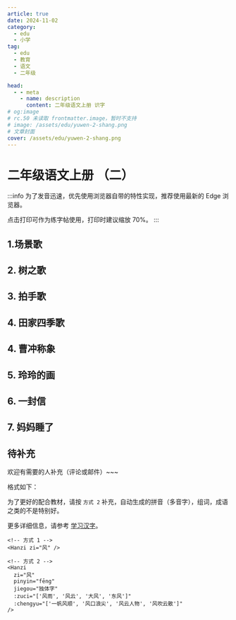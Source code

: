 ```yaml
---
article: true
date: 2024-11-02
category:
  - edu
  - 小学
tag:
  - edu
  - 教育
  - 语文
  - 二年级

head:
  - - meta
    - name: description
      content: 二年级语文上册 识字
# og:image
# rc.50 未读取 frontmatter.image，暂时不支持
# image: /assets/edu/yuwen-2-shang.png
# 文章封面
cover: /assets/edu/yuwen-2-shang.png
---
```


# 二年级语文上册 （二）

:::info
为了发音迅速，优先使用浏览器自带的特性实现，推荐使用最新的 Edge 浏览器。

点击打印可作为练字帖使用，打印时建议缩放 70%。
:::

## 1.场景歌

<Hanzi zi="处" pinyin="chù" :zuci="['处所', '用处', '处理', '好处']" />
<Hanzi zi="园" :zuci="['园林', '花园', '公园', '园丁']" />
<Hanzi zi="桥" :zuci="['石桥', '天桥', '拱桥', '桥梁']" />
<Hanzi zi="群" :zuci="['群众', '人群', '羊群']" />
<Hanzi zi="队" :zuci="['队形', '队员', '队列', '军队']" />
<Hanzi zi="旗" :zuci="['红旗', '升旗', '旗帜']" />
<Hanzi zi="铜" :zuci="['铜丝', '铜钱', '铜像']" />
<Hanzi zi="号" :zuci="['号召', '号码', '口号', '螺号']" />
<Hanzi zi="领" :zuci="['衣领', '领带', '领队', '领导']" />
<Hanzi zi="巾" :zuci="['毛巾', '围巾', '湿巾', '红领巾']" />
<Hanzi zi="群" :zuci="['群众', '人群', '羊群']" />

## 2. 树之歌

<Hanzi zi="梧" :zuci="['梧桐']" />
<Hanzi zi="桐" :zuci="['油桐', '泡桐', '桐花']" />
<Hanzi zi="掌" :zuci="['手掌', '掌心', '鼓掌', '掌握']" />
<Hanzi zi="枫" :zuci="['枫树', '枫叶', '枫林']" />
<Hanzi zi="松" :zuci="['松树', '松鼠', '放松', '宽松', '轻松']" />
<Hanzi zi="柏" :zuci="['松柏', '翠柏', '柏树', '柏油']" />
<Hanzi zi="装" :zuci="['装扮', '着装', '装备', '装货']" />
<Hanzi zi="桦" :zuci="['桦树', '白桦']" />
<Hanzi zi="耐" :zuci="['耐心', '忍耐']" />
<Hanzi zi="守" :zuci="['遵守', '守护', '保守', '守时']" />
<Hanzi zi="疆" :zuci="['边疆', '疆土', '新疆']" />
<Hanzi zi="银" :zuci="['白银', '银杏', '水银']" />
<Hanzi zi="衫" :zuci="['杉树', '云杉', '水杉']" />
<Hanzi zi="化" :zuci="['化石', '变化', '石化', '美化', '文化']" />
<Hanzi zi="桂" :zuci="['桂花', '金桂', '桂林', '桂皮']" />
<Hanzi zi="杨" :zuci="['白杨', '杨树', '杨柳']" />
<Hanzi zi="壮" :zuci="['强壮', '壮大', '茁壮']" />
<Hanzi zi="棉" :zuci="['棉花', '棉衣', '棉被', '棉油']" />

## 3. 拍手歌

<Hanzi zi="世" :zuci="['世界', '世间', '世人']" />
<Hanzi zi="界" :zuci="['边界', '国界', '界线', '界限']" />
<Hanzi zi="孔" :zuci="['孔子', '孔雀', '孔洞', '小孔']" />
<Hanzi zi="雀" :zuci="['麻雀', '山雀']" :chengyu="['欢呼雀跃']" />
<Hanzi zi="锦" :zuci="['锦衣', '锦旗', '什锦']" :chengyu="['衣锦还乡']" />
<Hanzi zi="雄" :zuci="['英雄', '雄心', '雄伟']" />
<Hanzi zi="鹰" :zuci="['老鹰', '苍鹰', '雄鹰']" />
<Hanzi zi="翔" :zuci="['飞翔', '翱翔']" />
<Hanzi zi="雁" :zuci="['大雁', '雁群']" />
<Hanzi zi="丛" :zuci="['丛林', '草丛', '树丛', '花丛']" />
<Hanzi zi="深" :zuci="['深入', '深处', '深浅', '深度']" />
<Hanzi zi="猛" :zuci="['凶猛', '猛烈', '猛兽']" />
<Hanzi zi="灵" :zuci="['心灵', '精灵', '灵动', '灵巧']" />
<Hanzi zi="休" :zuci="['休息', '午休', '休假']" />
<Hanzi zi="歌" :zuci="['歌手', '歌曲', '儿歌', '唱歌']" />
<Hanzi zi="写" :zuci="['写作', '写字', '书写']" />
<Hanzi zi="六" :zuci="['六个', '六天']" />
<Hanzi zi="熊" :zuci="['熊猫', '灰熊']" />
<Hanzi zi="猫" :zuci="['花猫', '小猫']" />
<Hanzi zi="九" :zuci="['九个', '九天']" />
<Hanzi zi="朋" :zuci="['亲朋', '朋友']" />
<Hanzi zi="友" :zuci="['友人', '友谊', '友情', '故友']" />

## 4. 田家四季歌

<Hanzi zi="季" :zuci="['雨季', '四季', '季节']" />
<Hanzi zi="蝴" :zuci="['蝴蝶']" />
<Hanzi zi="蝶" :zuci="['粉蝶', '蝶泳']" />
<Hanzi zi="麦" :zuci="['麦子', '小麦', '麦苗', '麦芒']" />
<Hanzi zi="苗" :zuci="['树苗', '禾苗', '苗条']" />
<Hanzi zi="桑" :zuci="['桑树', '桑叶', '沧桑']" />
<Hanzi zi="肥" :zuci="['肥胖', '化肥', '肥料']" />
<Hanzi zi="农" :zuci="['农民', '农村', '农家']" />
<Hanzi zi="归" :zuci="['回归', '归来', '归还']" />
<Hanzi zi="戴" :zuci="['戴帽', '爱戴', '戴上']" />
<Hanzi zi="场" pinyin="cháng" :zuci="['场院']" />
<Hanzi zi="场" pinyin="chǎng" :zuci="['农场', '广场', '场地']" />
<Hanzi zi="谷" :zuci="['谷子', '谷粒', '谷雨']" />
<Hanzi zi="粒" :zuci="['米粒', '颗粒', '一粒']" />
<Hanzi zi="虽" :zuci="['虽然']" />
<Hanzi zi="辛" :zuci="['辛苦', '辛劳', '辛勤']" />
<Hanzi zi="苦" :zuci="['苦药', '苦瓜']" />
<Hanzi zi="吹" :zuci="['吹牛', '吹风', '吹奏']" />
<Hanzi zi="事" :zuci="['事情', '事故', '做事']" />
<Hanzi zi="忙" :zuci="['繁忙', '忙着', '工作忙']" />

## 4. 曹冲称象

<Hanzi zi="称" :zuci="['称重']" />
<Hanzi zi="柱" :zuci="['柱子', '石柱', '木柱']" />
<Hanzi zi="底" :zuci="['海底', '船底']" />
<Hanzi zi="杆" :zuci="['杆子', '木杆', '秤杆']" />
<Hanzi zi="秤" :zuci="['秤杆', '电子秤']" />
<Hanzi zi="做" :zuci="['做饭', '做事']" />
<Hanzi zi="岁" :zuci="['百岁', '岁月']" />
<Hanzi zi="站" :zuci="['站立', '站岗']" />
<Hanzi zi="船" :zuci="['木船', '小船']" />
<Hanzi zi="然" :zuci="['自然', '然后', '虽然']" />

<Hanzi zi="曹" :zuci="['曹营', '曹操']" />
<Hanzi zi="员" :zuci="['船员', '职员']" />
<Hanzi zi="根" :zuci="['树根', '木根']" />
<Hanzi zi="议" :zuci="['争议', '建议']" />
<Hanzi zi="论" :zuci="['议论', '理论', '争论']" />
<Hanzi zi="重" pinyin="zhòng" :zuci="['重要', '重心', '重点']" />
<Hanzi zi="砍" :zuci="['砍柴', '砍刀']" />
<Hanzi zi="线" :zuci="['直线', '线头', '线索']" />
<Hanzi zi="止" :zuci="['终止', '中止']" />
<Hanzi zi="量" pinyin="liàng" :zuci="['量化', '重量']" />

## 5. 玲玲的画

<Hanzi zi="画" :zuci="['画画', '画图']" />
<Hanzi zi="幅" :zuci="['一幅画', '篇幅']" />
<Hanzi zi="评" :zuci="['点评', '评论', '评理']" />
<Hanzi zi="奖" :zuci="['中奖', '奖励', '奖状']" />
<Hanzi zi="纸" :zuci="['白纸', '画纸', '纸片']" />
<Hanzi zi="报" :zuci="['报纸', '报告', '汇报']" />
<Hanzi zi="另" :zuci="['另外', '另一个']" />
<Hanzi zi="及" :zuci="['及格', '触及']" />
<Hanzi zi="拿" :zuci="['拿手', '拿东西', '捉拿']" />
<Hanzi zi="并" :zuci="['一并', '并且']" />

<Hanzi zi="玲" :zuci="['玲玲']" />
<Hanzi zi="详" :zuci="['详细', '详谈']" />
<Hanzi zi="催" :zuci="['催促', '催一催']" />
<Hanzi zi="脏" :zuci="['肮脏', '脏衣服', '脏东西']" />
<Hanzi zi="伤" :zuci="['伤口', '受伤', '伤员']" />
<Hanzi zi="懒" :zuci="['懒人', '懒惰', '懒散']" />
<Hanzi zi="糟" :zuci="['糟糕', '糟了']" />
<Hanzi zi="肯" :zuci="['肯定', '中肯']" />

## 6. 一封信

<Hanzi zi="封" :zuci="['封口', '信封', '密封']" />
<Hanzi zi="信" :zuci="['写信', '书信', '相信']" />
<Hanzi zi="支" :zuci="['一支', '支柱', '支撑']" />
<Hanzi zi="圆" :zuci="['圆润', '圆球']" />
<Hanzi zi="珠" :zuci="['珍珠', '珠子']" />
<Hanzi zi="笔" :zuci="['毛笔', '铅笔', '笔尖']" />
<Hanzi zi="灯" :zuci="['电灯', '灯光', '灯管']" />
<Hanzi zi="句" :zuci="['句号', '句子', '语句']" />
<Hanzi zi="电" :zuci="['电灯', '电话', '发电']" />
<Hanzi zi="影" :zuci="['电影', '影子', '身影']" />

<Hanzi zi="削" :zuci="['削铅笔', '削笔刀']" />
<Hanzi zi="锅" :zuci="['铁锅', '锅炉', '炒锅']" />
<Hanzi zi="朝" pinyin="cháo" :zuci="['朝向', '朝着']" />
<Hanzi zi="始" :zuci="['开始', '始发']" />
<Hanzi zi="刮" :zuci="['刮目', '刮骨']" />
<Hanzi zi="修" :zuci="['修理', '修车']" />
<Hanzi zi="冷" :zuci="['冷冻', '冷水', '冰冷']" />
<Hanzi zi="肩" :zuci="['肩膀', '肩负']" />
<Hanzi zi="团" :zuci="['团圆', '团聚', '纸团']" />
<Hanzi zi="重" pinyin="chóng" :zuci="['重复', '重围']" />
<Hanzi zi="接" :zuci="['接收', '接手', '直接']" />
<Hanzi zi="完" :zuci="['完了', '完全', '完结']" />
<Hanzi zi="希" :zuci="['希望']" />
<Hanzi zi="期" :zuci="['期末', '期中', '日期']" />
<Hanzi zi="结" pinyin="jié" :zuci="['完结', '结尾', '结束']" />
<Hanzi zi="束" :zuci="['一束', '花束']" />
<Hanzi zi="鲜" :zuci="['鲜花', '鲜艳', '鲜明']" />

## 7. 妈妈睡了

## 待补充 <Badge text="待补充" type="tip" />

欢迎有需要的人补充（评论或邮件）~~~

格式如下：

为了更好的配合教材，请按 `方式 2` 补充，自动生成的拼音（多音字），组词，成语之类的不是特别好。

更多详细信息，请参考 [学习汉字](./learn-hanzi.md)。

```vue
<!-- 方式 1 -->
<Hanzi zi="风" />

<!-- 方式 2 -->
<Hanzi
  zi="风"
  pinyin="fēng"
  jiegou="独体字"
  :zuci="['风雨', '风云', '大风', '东风']"
  :chengyu="['一帆风顺', '风口浪尖', '风云人物', '风吹云散']"
/>
```
